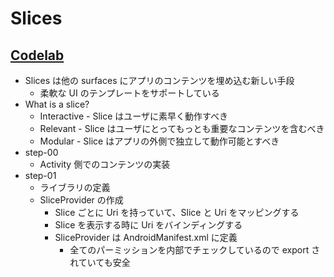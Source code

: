 # Slices

## [Codelab](https://codelabs.developers.google.com/codelabs/android-slices-basic/index.html?index=..%2F..%2Findex#0)

* Slices は他の surfaces にアプリのコンテンツを埋め込む新しい手段
  * 柔軟な UI のテンプレートをサポートしている
* What is a slice?
  * Interactive - Slice はユーザに素早く動作すべき
  * Relevant - Slice はユーザにとってもっとも重要なコンテンツを含むべき
  * Modular - Slice はアプリの外側で独立して動作可能とすべき
* step-00
  * Activity 側でのコンテンツの実装
* step-01
  * ライブラリの定義
  * SliceProvider の作成
    * Slice ごとに Uri を持っていて、Slice と Uri をマッピングする
    * Slice を表示する時に Uri をバインディングする
    * SliceProvider は AndroidManifest.xml に定義
      * 全てのパーミッションを内部でチェックしているので export されていても安全
